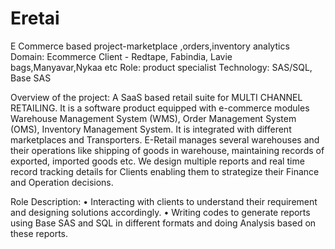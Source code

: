 # Eretai
 E Commerce based project-marketplace ,orders,inventory analytics
Domain: Ecommerce
Client - Redtape, Fabindia, Lavie bags,Manyavar,Nykaa etc
Role: product specialist
Technology: SAS/SQL, Base SAS

Overview of the project: A SaaS based retail suite for MULTI CHANNEL RETAILING. It is a software product equipped with e-commerce modules Warehouse
Management System (WMS), Order Management System (OMS), Inventory Management System. It is integrated with  different marketplaces and  Transporters. 
E-Retail manages several warehouses and their operations like shipping of goods in warehouse, maintaining records of exported, imported goods etc.
We design multiple reports and real time record tracking details for Clients enabling them to strategize their Finance and Operation decisions. 

Role Description:
•	Interacting with clients to understand their requirement and designing solutions accordingly.
•	Writing codes to generate reports using Base SAS and SQL in different formats and doing Analysis based on these reports.
